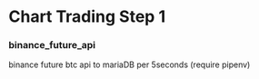 # Chart Trading Step 1
### binance_future_api
binance future btc api to mariaDB per 5seconds
(require pipenv)
